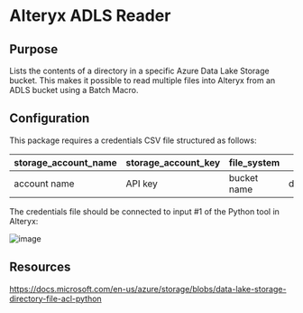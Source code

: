 # Alteryx ADLS Reader
## Purpose
Lists the contents of a directory in a specific Azure Data Lake Storage bucket. This makes it possible to read multiple files into Alteryx from an ADLS bucket using a Batch Macro.

## Configuration
This package requires a credentials CSV file structured as follows:

| storage_account_name  | storage_account_key | file_system | files |
| ------------- | ------------- | ------------- | ------------- |
| account name  | API key  | bucket name  | directory  |
  
The credentials file should be connected to input #1 of the Python tool in Alteryx:
  
  ![image](https://user-images.githubusercontent.com/86577586/167873774-1bed087e-4cdf-4757-8127-ec611ba4430b.png)

## Resources
https://docs.microsoft.com/en-us/azure/storage/blobs/data-lake-storage-directory-file-acl-python